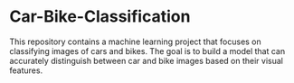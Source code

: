 # Car-Bike-Classification
This repository contains a machine learning project that focuses on classifying images of cars and bikes. The goal is to build a model that can accurately distinguish between car and bike images based on their visual features.
